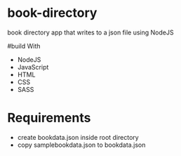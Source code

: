 # book-directory
book directory app that writes to a json file using NodeJS

#build With
* NodeJS
* JavaScript
* HTML
* CSS
* SASS

# Requirements
* create bookdata.json inside root directory
* copy samplebookdata.json to bookdata.json
